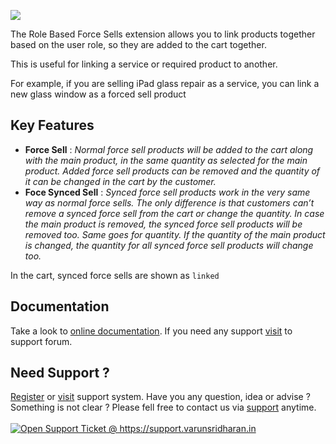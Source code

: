 <p><img src="https://envato.svarun.dev/exclusive-cc.jpg"/></p>

<p>The Role Based Force Sells extension allows you to link products together based on the user role, so they are added to the cart together. </p>

<p>This is useful for linking a service or required product to another.</p>

<p>For example, if you are selling iPad glass repair as a service, you can link a new glass window as a forced sell product</p>

<h2>Key Features</h2>

<ul>
  <li> <strong>Force Sell</strong> : <i>Normal force sell products will be added to the cart along with the main product, in the same quantity as selected for the main product. Added force sell products can be removed and the quantity of it can be changed in the cart by the customer.</i> </li>

  <li> <strong>Foce Synced Sell</strong> : <i>Synced force sell products work in the very same way as normal force sells. The only difference is that customers can’t remove a synced force sell from the cart or change the quantity. In case the main product is removed, the synced force sell products will be removed too. Same goes for quantity. If the quantity of the main product is changed, the quantity for all synced force sell products will change too. </i></li>
</ul>

<p>In the cart, synced force sells are shown as <code>linked</code></p>

<h2>Documentation</h2>

<p>Take a look to <a href="https://p.sva.wiki/role-based-force-synced-sell-for-woocommerce">online documentation</a>. If you need any support <a href="https://support.varunsridharan.in">visit</a> to support forum.</p>

<h2>Need Support ?</h2>

<p><a href="https://support.varunsridharan.in">Register</a> or <a href="https://support.varunsridharan.in">visit</a> support system. Have you any question, idea or advise ? Something is not clear ? Please fell free to contact us via <a href="https://support.varunsridharan.in">support</a> anytime. <br/><br/>
<a href="https://support.varunsridharan.in"> <img src="https://envato.svarun.dev/profile/support.png" title="Open Support Ticket" alt="Open Support Ticket @ https://support.varunsridharan.in"/> </a>
</p>
